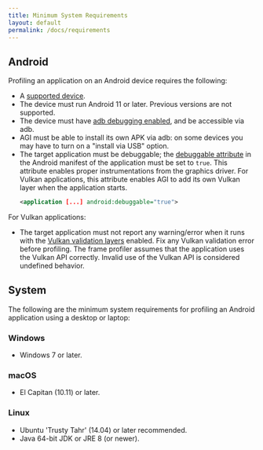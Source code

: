 ```yaml
---
title: Minimum System Requirements
layout: default
permalink: /docs/requirements
---
```


## Android

Profiling an application on an Android device requires the following:

* A [supported device](devices).
* The device must run Android 11 or later. Previous versions are not supported.
* The device must have [adb debugging enabled], and be accessible via adb.
* AGI must be able to install its own APK via adb: on some devices you may have
  to turn on a "install via USB" option.
* The target application must be debuggable; the [debuggable attribute] in the
  Android manifest of the application must be set to `true`. This attribute
  enables proper instrumentations from the graphics driver. For Vulkan applications,
  this attribute enables AGI to add its own Vulkan layer when the application starts.
  ```xml
  <application [...] android:debuggable="true">
  ```

For Vulkan applications:
* The target application must not report any warning/error when it runs with
  the [Vulkan validation layers] enabled. Fix any Vulkan validation error before
  profiling. The frame profiler assumes that the application uses the Vulkan
  API correctly. Invalid use of the Vulkan API is considered undefined behavior.

## System

The following are the minimum system requirements for profiling an Android
application using a desktop or laptop:

### Windows

* Windows 7 or later.

### macOS

* El Capitan (10.11) or later.

### Linux

* Ubuntu 'Trusty Tahr' (14.04) or later recommended.
* Java 64-bit JDK or JRE 8 (or newer).

[adb debugging enabled]: https://developer.android.com/studio/command-line/adb#Enabling
[Vulkan]: https://en.wikipedia.org/wiki/Vulkan_(API)#Compatibility
[debuggable attribute]: https://developer.android.com/guide/topics/manifest/application-element#debug
[Vulkan validation layers]: https://developer.android.com/ndk/guides/graphics/validation-layer
